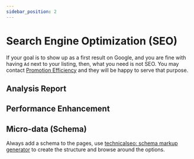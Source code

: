 ```yaml
---
sidebar_position: 2
---
```


# Search Engine Optimization (SEO)

If your goal is to show up as a first result on Google, and you are fine with having `Ad` next to your listing, then, what you need is not SEO. You may contact [Promotion Efficiency](https://www.promoe.com.sa) and they will be happy to serve that purpose.

## Analysis Report

## Performance Enhancement

## Micro-data (Schema)

Always add a schema to the pages, use [technicalseo: schema markup generator](https://technicalseo.com/tools/schema-markup-generator/) to create the structure and browse around the options.